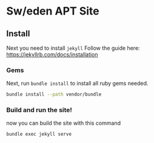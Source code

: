 
# Sw/eden APT Site

## Install

Next you need to install `jekyll` Follow the guide here: https://jekyllrb.com/docs/installation

### Gems

Next, run `bundle install` to install all ruby gems needed.

```bash
bundle install --path vendor/bundle
```

### Build and run the site!

now you can build the site with this command

```bash
bundle exec jekyll serve
```
